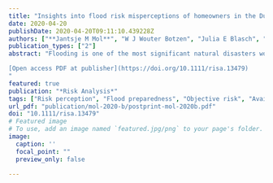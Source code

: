 ```yaml
---
title: "Insights into flood risk misperceptions of homeowners in the Dutch river delta"
date: 2020-04-20
publishDate: 2020-04-20T09:11:10.439228Z
authors: ["**Jantsje M Mol**", "W J Wouter Botzen", "Julia E Blasch", "Hans de Moel"]
publication_types: ["2"]
abstract: "Flooding is one of the most significant natural disasters worldwide. Nevertheless, voluntary take-up of individual damage reduction measures is low. A potential explanation is that flood risk perceptions of individual homeowners are below objective estimates of flood risk, which may imply that they underestimate the flood risk and the damage that can be avoided by damage reduction measures. The aim of this paper is to assess possible flood risk misperceptions of floodplain residents in the Netherlands, and to offer insights into factors that are related with under- or overestimation of perceived flood risk. We analyzed survey data of 1848 homeowners in the Dutch river delta and examine how perceptions of flood probability and damage relate to objective risk assessments, such as safety standards of dikes, as well as heuristics, including the availability heuristic and the affect heuristic. Results show that many Dutch floodplain inhabitants significantly overestimate the probability, but underestimate the maximum expected water level of a flood. We further observe that many respondents apply the availability heuristic.

[Open access PDF at publisher](https://doi.org/10.1111/risa.13479)
"
featured: true
publication: "*Risk Analysis*"
tags: ["Risk perception", "Flood preparedness", "Objective risk", "Availability heuristic", "Affect heuristic"]
url_pdf: "publication/mol-2020-b/postprint-mol-2020b.pdf"
doi: "10.1111/risa.13479"
# Featured image
# To use, add an image named `featured.jpg/png` to your page's folder. 
image:
  caption: ''
  focal_point: ""
  preview_only: false

---
```


